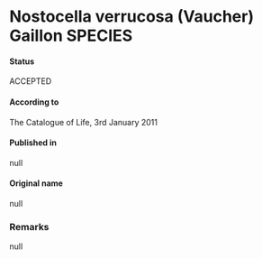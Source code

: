 # Nostocella verrucosa (Vaucher) Gaillon SPECIES

#### Status
ACCEPTED

#### According to
The Catalogue of Life, 3rd January 2011

#### Published in
null

#### Original name
null

### Remarks
null